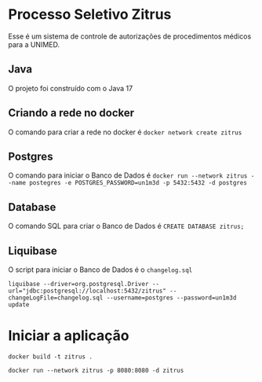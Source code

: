 # Processo Seletivo Zitrus

Esse é um sistema de controle de autorizações de procedimentos médicos para a UNIMED.

## Java

O projeto foi construído com o Java 17

## Criando a rede no docker

O comando para criar a rede no docker é
`docker network create zitrus`

## Postgres

O comando para iniciar o Banco de Dados é
`docker run --network zitrus --name postegres -e POSTGRES_PASSWORD=un1m3d -p 5432:5432 -d postgres`

## Database

O comando SQL para criar o Banco de Dados é
`CREATE DATABASE zitrus;`

## Liquibase

O script para iniciar o Banco de Dados é o `changelog.sql`

`liquibase --driver=org.postgresql.Driver --url="jdbc:postgresql://localhost:5432/zitrus" --changeLogFile=changelog.sql --username=postgres --password=un1m3d update`

# Iniciar a aplicação

`docker build -t zitrus .`

`docker run --network zitrus -p 8080:8080 -d zitrus`